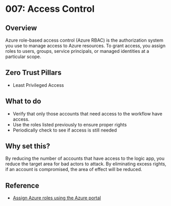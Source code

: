 # 007: Access Control

## Overview

Azure role-based access control (Azure RBAC) is the authorization system you use to manage access to Azure resources. To grant access, you assign roles to users, groups, service principals, or managed identities at a particular scope.

## Zero Trust Pillars

* Least Privileged Access

## What to do

* Verify that only those accounts that need access to the workflow have access.
* Use the roles listed previously to ensure proper rights
* Periodically check to see if access is still needed

## Why set this?

By reducing the number of accounts that have access to the logic app, you reduce the target area for bad actors to attack.  By eliminating excess rights, if an account is compromised, the area of effect will be reduced.

## Reference

* [Assign Azure roles using the Azure portal](https://learn.microsoft.com/en-us/azure/role-based-access-control/role-assignments-portal)